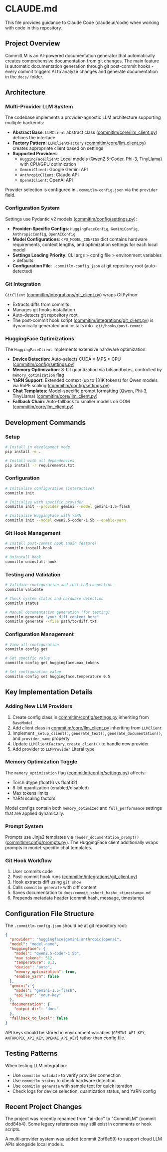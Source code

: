# CLAUDE.md

This file provides guidance to Claude Code (claude.ai/code) when working with code in this repository.

## Project Overview

CommitLM is an AI-powered documentation generator that automatically creates comprehensive documentation from git changes. The main feature is automatic documentation generation through git post-commit hooks - every commit triggers AI to analyze changes and generate documentation in the `docs/` folder.

## Architecture

### Multi-Provider LLM System

The codebase implements a provider-agnostic LLM architecture supporting multiple backends:

- **Abstract Base**: `LLMClient` abstract class ([commitlm/core/llm_client.py](commitlm/core/llm_client.py:43)) defines the interface
- **Factory Pattern**: `LLMClientFactory` ([commitlm/core/llm_client.py](commitlm/core/llm_client.py:649)) creates appropriate client based on settings
- **Supported Providers**:
  - `HuggingFaceClient`: Local models (Qwen2.5-Coder, Phi-3, TinyLlama) with CPU/GPU optimization
  - `GeminiClient`: Google Gemini API
  - `AnthropicClient`: Claude API
  - `OpenAIClient`: OpenAI API

Provider selection is configured in `.commitlm-config.json` via the `provider` field.

### Configuration System

Settings use Pydantic v2 models ([commitlm/config/settings.py](commitlm/config/settings.py)):

- **Provider-Specific Configs**: `HuggingFaceConfig`, `GeminiConfig`, `AnthropicConfig`, `OpenAIConfig`
- **Model Configurations**: `CPU_MODEL_CONFIGS` dict contains hardware requirements, context lengths, and optimization settings for each local model
- **Settings Loading Priority**: CLI args > config file > environment variables > defaults
- **Configuration File**: `.commitlm-config.json` at git repository root (auto-detected)

### Git Integration

`GitClient` ([commitlm/integrations/git_client.py](commitlm/integrations/git_client.py:26)) wraps GitPython:

- Extracts diffs from commits
- Manages git hooks installation
- Auto-detects git repository root
- The post-commit hook script ([commitlm/integrations/git_client.py](commitlm/integrations/git_client.py:262)) is dynamically generated and installs into `.git/hooks/post-commit`

### HuggingFace Optimizations

The `HuggingFaceClient` implements extensive hardware optimization:

- **Device Detection**: Auto-selects CUDA > MPS > CPU ([commitlm/config/settings.py](commitlm/config/settings.py:152))
- **Memory Optimization**: 8-bit quantization via bitsandbytes, controlled by `memory_optimization` flag
- **YaRN Support**: Extended context (up to 131K tokens) for Qwen models via RoPE scaling ([commitlm/config/settings.py](commitlm/config/settings.py:236))
- **Chat Templates**: Model-specific prompt formatting (Qwen, Phi-3, TinyLlama) ([commitlm/core/llm_client.py](commitlm/core/llm_client.py:301))
- **Fallback Chain**: Auto-fallback to smaller models on OOM ([commitlm/core/llm_client.py](commitlm/core/llm_client.py:210))

## Development Commands

### Setup
```bash
# Install in development mode
pip install -e .

# Install with all dependencies
pip install -r requirements.txt
```

### Configuration
```bash
# Initialize configuration (interactive)
commitlm init

# Initialize with specific provider
commitlm init --provider gemini --model gemini-1.5-flash

# Initialize HuggingFace with YaRN
commitlm init --model qwen2.5-coder-1.5b --enable-yarn
```

### Git Hook Management
```bash
# Install post-commit hook (main feature)
commitlm install-hook

# Uninstall hook
commitlm uninstall-hook
```

### Testing and Validation
```bash
# Validate configuration and test LLM connection
commitlm validate

# Check system status and hardware detection
commitlm status

# Manual documentation generation (for testing)
commitlm generate "your diff content here"
commitlm generate --file path/to/diff.txt
```

### Configuration Management
```bash
# View all configuration
commitlm config get

# Get specific value
commitlm config get huggingface.max_tokens

# Set configuration value
commitlm config set huggingface.temperature 0.5
```

## Key Implementation Details

### Adding New LLM Providers

1. Create config class in [commitlm/config/settings.py](commitlm/config/settings.py) inheriting from `BaseModel`
2. Add client class in [commitlm/core/llm_client.py](commitlm/core/llm_client.py) inheriting from `LLMClient`
3. Implement `_setup_client()`, `generate_text()`, `generate_documentation()`, and `provider_name` property
4. Update `LLMClientFactory.create_client()` to handle new provider
5. Add provider to `LLMProvider` Literal type

### Memory Optimization Toggle

The `memory_optimization` flag ([commitlm/config/settings.py](commitlm/config/settings.py:104)) affects:
- Torch dtype (float16 vs float32)
- 8-bit quantization (enabled/disabled)
- Max tokens limits
- YaRN scaling factors

Model configs contain both `memory_optimized` and `full_performance` settings that are applied dynamically.

### Prompt System

Prompts use Jinja2 templates via `render_documentation_prompt()` ([commitlm/config/prompts.py](commitlm/config/prompts.py)). The HuggingFace client additionally wraps prompts in model-specific chat templates.

### Git Hook Workflow

1. User commits code
2. Post-commit hook runs ([commitlm/integrations/git_client.py](commitlm/integrations/git_client.py:275))
3. Hook extracts diff using `git show`
4. Calls `commitlm generate` with diff content
5. Saves documentation to `docs/commit_<short_hash>_<timestamp>.md`
6. Prepends metadata header (commit hash, message, timestamp)

## Configuration File Structure

The `.commitlm-config.json` should be at git repository root:

```json
{
  "provider": "huggingface|gemini|anthropic|openai",
  "model": "model-name",
  "huggingface": {
    "model": "qwen2.5-coder-1.5b",
    "max_tokens": 512,
    "temperature": 0.3,
    "device": "auto",
    "memory_optimization": true,
    "enable_yarn": false
  },
  "gemini": {
    "model": "gemini-1.5-flash",
    "api_key": "your-key"
  },
  "documentation": {
    "output_dir": "docs"
  },
  "fallback_to_local": false
}
```

API keys should be stored in environment variables (`GEMINI_API_KEY`, `ANTHROPIC_API_KEY`, `OPENAI_API_KEY`) rather than config file.

## Testing Patterns

When testing LLM integration:
- Use `commitlm validate` to verify provider connection
- Use `commitlm status` to check hardware detection
- Use `commitlm generate` with sample text for quick iteration
- Check logs for device selection, quantization status, and YaRN config

## Recent Project Changes

The project was recently renamed from "ai-doc" to "CommitLM" (commit dcd84b4). Some legacy references may still exist in comments or hook scripts.

A multi-provider system was added (commit 2bf6e59) to support cloud LLM APIs alongside local models.
